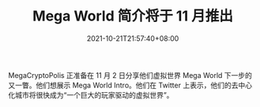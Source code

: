 ﻿---
title: "Mega World 简介将于 11 月推出"
date: 2021-10-21T21:57:40+08:00
lastmod: 2021-10-21T16:45:40+08:00
draft: false
authors: ["Britney"]
description: "MegaCryptoPolis 正准备在 11 月 2 日分享他们虚拟世界 Mega World 下一步的又一瞥。他们想展示 Mega World Intro。他们在 Twitter 上表示，他们的去中心化城市将很快成为“一个巨大的玩家驱动的虚拟世界”。"
featuredImage: "introduction-into-mega-world-coming-in-november.png"
tags: ["Action Game","动作游戏","Play to Earn"]
categories: ["news"]
news: ["动作游戏"]
weight: 
lightgallery: true
pinned: false
recommend: false
recommend1: false
---

MegaCryptoPolis 正准备在 11 月 2 日分享他们虚拟世界 Mega World 下一步的又一瞥。他们想展示 Mega World Intro。他们在 Twitter 上表示，他们的去中心化城市将很快成为“一个巨大的玩家驱动的虚拟世界”。

<!--more-->

